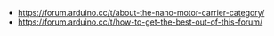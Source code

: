 - https://forum.arduino.cc/t/about-the-nano-motor-carrier-category/<!-- TODO -->
- https://forum.arduino.cc/t/how-to-get-the-best-out-of-this-forum/<!-- TODO -->
